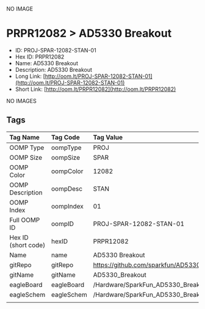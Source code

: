 


  
NO IMAGE  
# PRPR12082 > AD5330 Breakout

- ID: PROJ-SPAR-12082-STAN-01
- Hex ID: PRPR12082
- Name: AD5330 Breakout
- Description: AD5330 Breakout
- Long Link: [http://oom.lt/PROJ-SPAR-12082-STAN-01](http://oom.lt/PROJ-SPAR-12082-STAN-01)
- Short Link: [http://oom.lt/PRPR12082](http://oom.lt/PRPR12082)
  
NO IMAGES  
## Tags
  

|Tag Name|Tag Code|Tag Value|
| :--- | :--- | :--- |
|OOMP Type|oompType|PROJ|
|OOMP Size|oompSize|SPAR|
|OOMP Color|oompColor|12082|
|OOMP Description|oompDesc|STAN|
|OOMP Index|oompIndex|01|
|Full OOMP ID|oompID|PROJ-SPAR-12082-STAN-01|
|Hex ID (short code)|hexID|PRPR12082|
|Name|name|AD5330 Breakout|
|gitRepo|gitRepo|https://github.com/sparkfun/AD5330_Breakout|
|gitName|gitName|AD5330_Breakout|
|eagleBoard|eagleBoard|/Hardware/SparkFun_AD5330_Breakout.brd|
|eagleSchem|eagleSchem|/Hardware/SparkFun_AD5330_Breakout.sch|
||||
